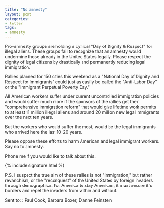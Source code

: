 ```yaml
---
title: "No amnesty"
layout: post
categories:
- letter
tags:
- amnesty
---
```


Pro-amnesty groups are holding a cynical "Day of Dignity & Respect" for illegal aliens. These groups fail to recognize that an amnesty would undermine those already in the United States legally. Please respect the dignity of legal citizens by drastically and permanently reducing legal immigration.

Rallies planned for 150 cities this weekend as a "National Day of Dignity and Respect for Immigrants" could just as easily be called the "Anti-Labor Day" or the "Immigrant Perpetual Poverty Day."

All American workers suffer under current uncontrolled immigration policies and would suffer much more if the sponsors of the rallies get their "comprehensive immigration reform" that would give lifetime work permits to at least 11 million illegal aliens and around 20 million new legal immigrants over the next ten years.

But the workers who would suffer the most, would be the legal immigrants who arrived here the last 10-20 years.

Please oppose these efforts to harm American and legal immigrant workers. Say no to amnesty.

Phone me if you would like to talk about this.

{% include signature.html %}

P.S. I suspect the true aim of these rallies is not "immigration," but rather revanchism, or the "reconquest" of the United States by foreign invaders through demographics. For America to stay American, it must secure it's borders and repel the invaders from within and without.

Sent to:
: Paul Cook, Barbara Boxer, Dianne Feinstein
